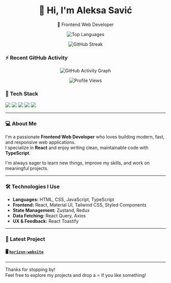 <h1 align="center">👋 Hi, I'm Aleksa Savić</h1>

<p align="center">
  🚀 Frontend Web Developer 
</p>

<p align="center">
  <img src="https://github-readme-stats.vercel.app/api/top-langs/?username=aleksasavic1&layout=compact&theme=radical" alt="Top Languages" />
</p>


<p align="center">
  <img src="https://github-readme-streak-stats.herokuapp.com?user=aleksasavic1&theme=radical&date_format=M%20j%5B%2C%20Y%5D" alt="GitHub Streak" />
</p>


### ⚡ Recent GitHub Activity

<p align="center">
  <img src="https://github-readme-activity-graph.vercel.app/graph?username=aleksasavic1&theme=react-dark&area=true" alt="GitHub Activity Graph" />
</p>

<p align="center">
  <img src="https://komarev.com/ghpvc/?username=aleksasavic1&label=Profile%20views&color=0e75b6&style=flat" alt="Profile Views" />
</p>


### 🧰 Tech Stack
<p>
  <img src="https://img.shields.io/badge/React-20232A?style=for-the-badge&logo=react&logoColor=61DAFB" />
  <img src="https://img.shields.io/badge/TypeScript-007ACC?style=for-the-badge&logo=typescript&logoColor=white" />
  <img src="https://img.shields.io/badge/Tailwind-38B2AC?style=for-the-badge&logo=tailwind-css&logoColor=white" />
  <img src="https://img.shields.io/badge/Redux-593D88?style=for-the-badge&logo=redux&logoColor=white" />
  <img src="https://img.shields.io/badge/ReactQuery-FF4154?style=for-the-badge&logo=react-query&logoColor=white" />
</p>


---

### 💻 About Me

I'm a passionate **Frontend Web Developer** who loves building modern, fast, and responsive web applications.  
I specialize in **React** and enjoy writing clean, maintainable code with **TypeScript**.

I'm always eager to learn new things, improve my skills, and work on meaningful projects.

---

### 🛠️ Technologies I Use

- **Languages:** HTML, CSS, JavaScript, TypeScript
- **Frontend:** React, Material UI, Tailwind CSS, Styled Components
- **State Management:** Zustand, Redux
- **Data Fetching:** React Query, Axios
- **UX & Feedback:** React Toastify

---

### 🌟 Latest Project

#### 🖥️ [`horizon-website`](https://github.com/aleksasavic1/horizon-website)

---

Thanks for stopping by!  
Feel free to explore my projects and drop a ⭐️ if you like something!
